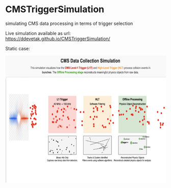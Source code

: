 # CMSTriggerSimulation
simulating CMS data processing in terms of trigger selection 

Live simulation available as url: https://ddevetak.github.io/CMSTriggerSimulation/


Static case:


<img src="pic.png" width="600" height="400">
